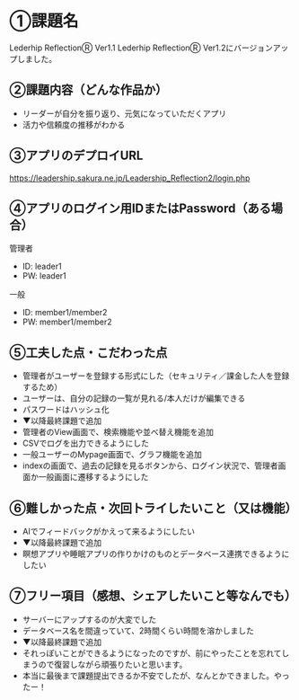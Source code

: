 # ①課題名
Lederhip ReflectionⓇ Ver1.1
Lederhip ReflectionⓇ Ver1.2にバージョンアップしました。

## ②課題内容（どんな作品か）
- リーダーが自分を振り返り、元気になっていただくアプリ
- 活力や信頼度の推移がわかる

## ③アプリのデプロイURL
https://leadership.sakura.ne.jp/Leadership_Reflection2/login.php

## ④アプリのログイン用IDまたはPassword（ある場合）
管理者
- ID: leader1
- PW: leader1

一般
- ID: member1/member2
- PW: member1/member2

## ⑤工夫した点・こだわった点
- 管理者がユーザーを登録する形式にした（セキュリティ／課金した人を登録するため）
- ユーザーは、自分の記録の一覧が見れる/本人だけが編集できる
- パスワードはハッシュ化
- ▼以降最終課題で追加
- 管理者のView画面で、検索機能や並べ替え機能を追加
- CSVでログを出力できるようにした
- 一般ユーザーのMypage画面で、グラフ機能を追加
- indexの画面で、過去の記録を見るボタンから、ログイン状況で、管理者画面か一般画面に遷移するようにした

## ⑥難しかった点・次回トライしたいこと（又は機能）
- AIでフィードバックがかえって来るようにしたい
- ▼以降最終課題で追加
- 瞑想アプリや睡眠アプリの作りかけのものとデータベース連携できるようにしたい

## ⑦フリー項目（感想、シェアしたいこと等なんでも）
- サーバーにアップするのが大変でした
- データベース名を間違っていて、2時間くらい時間を溶かしました
- ▼以降最終課題で追加
- それっぽいことができるようになったのですが、前にやったことを忘れてしまうので復習しながら頑張りたいと思います。
- 本当に最後まで課題提出できるか不安でしたが、なんとかできました。やったー！

